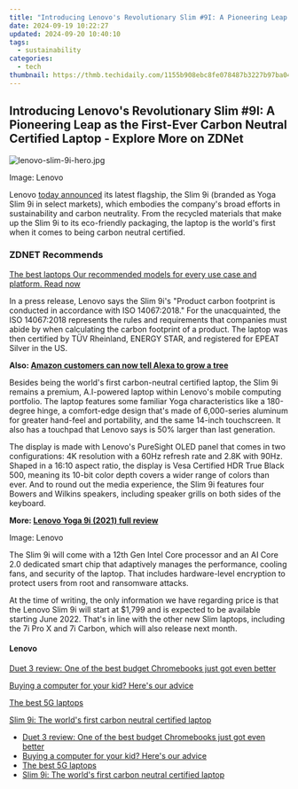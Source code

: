 ```yaml
---
title: "Introducing Lenovo's Revolutionary Slim #9I: A Pioneering Leap as the First-Ever Carbon Neutral Certified Laptop - Explore More on ZDNet"
date: 2024-09-19 10:22:27
updated: 2024-09-20 10:40:10
tags:
  - sustainability
categories:
  - tech
thumbnail: https://thmb.techidaily.com/1155b908ebc8fe078487b3227b97ba044636fc4713be9d07ea00e7f8a9937936.jpeg
---
```


## Introducing Lenovo's Revolutionary Slim #9I: A Pioneering Leap as the First-Ever Carbon Neutral Certified Laptop - Explore More on ZDNet

![lenovo-slim-9i-hero.jpg](https://www.zdnet.com/a/img/resize/68e8cde80bb6ad14205a5b89206b9ef44c22b7d5/2022/05/04/0ef84f6e-cfcf-47bf-91c2-927c9adb5ed5/lenovo-slim-9i-hero.jpg?auto=webp&width=1280)

Image: Lenovo

Lenovo [today announced](https://shop-links.co/link/?exclusive=1&publisher_slug=itechdaily19598&url=https%3A%2F%2Fnews.lenovo.com%2Fpressroom%2Fpress-releases%2Fnew-yoga-pcs-empower-consumers-to-do-more%2F) its latest flagship, the Slim 9i (branded as Yoga Slim 9i in select markets), which embodies the company's broad efforts in sustainability and carbon neutrality. From the recycled materials that make up the Slim 9i to its eco-friendly packaging, the laptop is the world's first when it comes to being carbon neutral certified. 

### **ZDNET** Recommends

[The best laptops Our recommended models for every use case and platform.  Read now](https://www.zdnet.com/article/best-laptop/)

In a press release, Lenovo says the Slim 9i's "Product carbon footprint is conducted in accordance with ISO 14067:2018." For the unacquainted, the ISO 14067:2018 represents the rules and requirements that companies must abide by when calculating the carbon footprint of a product. The laptop was then certified by TÜV Rheinland, ENERGY STAR, and registered for EPEAT Silver in the US. 

**Also: [Amazon customers can now tell Alexa to grow a tree](https://www.zdnet.com/home-and-office/sustainability/amazon-customers-can-now-tell-alexa-to-grow-a-tree/)**

Besides being the world's first carbon-neutral certified laptop, the Slim 9i remains a premium, A.I-powered laptop within Lenovo's mobile computing portfolio. The laptop features some familiar Yoga characteristics like a 180-degree hinge, a comfort-edge design that's made of 6,000-series aluminum for greater hand-feel and portability, and the same 14-inch touchscreen. It also has a touchpad that Lenovo says is 50% larger than last generation.

The display is made with Lenovo's PureSight OLED panel that comes in two configurations: 4K resolution with a 60Hz refresh rate and 2.8K with 90Hz. Shaped in a 16:10 aspect ratio, the display is Vesa Certified HDR True Black 500, meaning its 10-bit color depth covers a wider range of colors than ever. And to round out the media experience, the Slim 9i features four Bowers and Wilkins speakers, including speaker grills on both sides of the keyboard. 

**More: [Lenovo Yoga 9i (2021) full review](https://www.zdnet.com/product/lenovo-yoga-9i-14-2-in-1/)**

Image: Lenovo

The Slim 9i will come with a 12th Gen Intel Core processor and an AI Core 2.0 dedicated smart chip that adaptively manages the performance, cooling fans, and security of the laptop. That includes hardware-level encryption to protect users from root and ransomware attacks. 

At the time of writing, the only information we have regarding price is that the Lenovo Slim 9i will start at $1,799 and is expected to be available starting June 2022\. That's in line with the other new Slim laptops, including the 7i Pro X and 7i Carbon, which will also release next month. 

#### Lenovo

[Duet 3 review: One of the best budget Chromebooks just got even better](https://www.zdnet.com/article/lenovo-chromebook-duet-3-review/ "Duet 3 review: One of the best budget Chromebooks just got even better")

[Buying a computer for your kid? Here's our advice](https://www.zdnet.com/article/how-to-choose-a-computer-for-your-child/ "Buying a computer for your kid? Here's our advice")

[The best 5G laptops](https://www.zdnet.com/article/best-5g-laptop/ "The best 5G laptops")

[Slim 9i: The world's first carbon neutral certified laptop](https://www.zdnet.com/article/lenovo-unveils-the-slim-9i-worlds-first-carbon-neutral-certified-laptop/ "Slim 9i: The world's first carbon neutral certified laptop")

* [Duet 3 review: One of the best budget Chromebooks just got even better](https://www.zdnet.com/article/lenovo-chromebook-duet-3-review/ "Duet 3 review: One of the best budget Chromebooks just got even better")
* [Buying a computer for your kid? Here's our advice](https://www.zdnet.com/article/how-to-choose-a-computer-for-your-child/ "Buying a computer for your kid? Here's our advice")
* [The best 5G laptops](https://www.zdnet.com/article/best-5g-laptop/ "The best 5G laptops")
* [Slim 9i: The world's first carbon neutral certified laptop](https://www.zdnet.com/article/lenovo-unveils-the-slim-9i-worlds-first-carbon-neutral-certified-laptop/ "Slim 9i: The world's first carbon neutral certified laptop")

<ins class="adsbygoogle"
     style="display:block"
     data-ad-format="autorelaxed"
     data-ad-client="ca-pub-7571918770474297"
     data-ad-slot="1223367746"></ins>



<ins class="adsbygoogle"
     style="display:block"
     data-ad-client="ca-pub-7571918770474297"
     data-ad-slot="8358498916"
     data-ad-format="auto"
     data-full-width-responsive="true"></ins>

